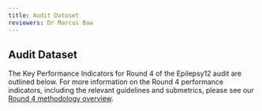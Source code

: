 ```yaml
---
title: Audit Dataset
reviewers: Dr Marcus Baw
---
```


## Audit Dataset

The Key Performance Indicators for Round 4 of the Epilepsy12 audit are outlined below. For more information on the Round 4 performance indicators, including the relevant guidelines and submetrics, please see our [Round 4 methodology overview](https://www.rcpch.ac.uk/work-we-do/quality-improvement-patient-safety/epilepsy12-audit/methodology-data-submission#downloadBox).
